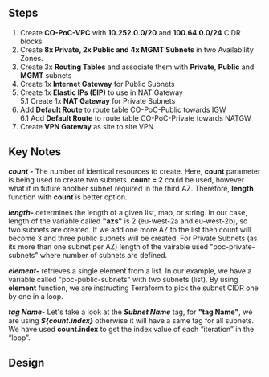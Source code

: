 ## Steps
 1.  Create **CO-PoC-VPC** with **10.252.0.0/20** and **100.64.0.0/24** CIDR blocks <br> 
 2.  Create **8x Private, 2x Public and 4x MGMT Subnets** in two Availability Zones.<br>
 3.  Create 3x **Routing Tables** and associate them with **Private**, **Public** and **MGMT** subnets <br> 
 4.  Create 1x **Internet Gateway** for Public Subnets <br> 
 5.  Create 1x **Elastic IPs (EIP)** to use in NAT Gateway <br>
 5.1 Create 1x **NAT Gateway** for Private Subnets  <br>
 6.  Add **Default Route** to route table CO-PoC-Public towards IGW <br>
 6.1 Add **Default Route** to route table CO-PoC-Private towards NATGW <br>
 7.  Create **VPN Gateway** as site to site VPN    
 
## Key Notes
 
***count -*** The number of identical resources to create. Here, **count** parameter is being used to create two subnets.  **count = 2** could be used, however what if in future another subnet required in the third AZ. Therefore, **length** function with **count** is better option. <br>

***length-*** determines the length of a given list, map, or string. In our case, length of the variable called **"azs"** is 2 (eu-west-2a and eu-west-2b), so two subnets are created. If we add one more AZ to the list then count will become 3 and three public subnets will be created. For Private Subnets (as its more than one subnet per AZ) length of the vairable used "poc-private-subnets" where number of subnets are defined.   <br>

***element-*** retrieves a single element from a list. In our example, we have a variable called "poc-public-subnets" with two subnets (list). By using **element** function, we are instructing Terraform to pick the subnet CIDR one by one in a loop. <br>

***tag Name-*** Let's take a look at the ***Subnet Name*** tag, for **"tag Name"**, we are using _**${count.index}**_ otherwise it will have a same tag for all subnets. We have used **count.index** to get the index value of each “iteration” in the “loop”. <br>


## Design 

